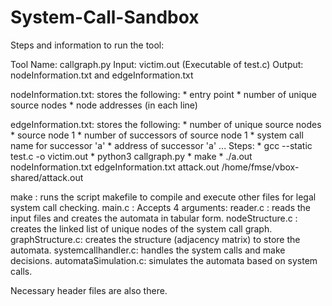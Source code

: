# System-Call-Sandbox

Steps and information to run the tool:

Tool Name: callgraph.py
Input: victim.out (Executable of test.c)
Output: nodeInformation.txt and edgeInformation.txt

nodeInformation.txt: stores the following:
			* entry point
			* number of unique source nodes
			* node addresses (in each line)

edgeInformation.txt: stores the following:
			* number of unique source nodes
			* source node 1
			* number of successors of source node 1
			* system call name for successor 'a'
			* address of successor 'a'
			...
Steps:
	* gcc --static test.c -o victim.out
	* python3 callgraph.py
	* make
	* ./a.out nodeInformation.txt edgeInformation.txt attack.out /home/fmse/vbox-shared/attack.out

make		: runs the script makefile to compile and execute other files for legal system call checking.
main.c		: Accepts 4 arguments: <file containing node info> <file containing edge info> <executable> <path to executable>
reader.c	: reads the input files and creates the automata in tabular form.
nodeStructure.c : creates the linked list of unique nodes of the system call graph.
graphStructure.c: creates the structure (adjacency matrix) to store the automata.
systemcallhandler.c: handles the system calls and make decisions.
automataSimulation.c: simulates the automata based on system calls.

Necessary header files are also there.
